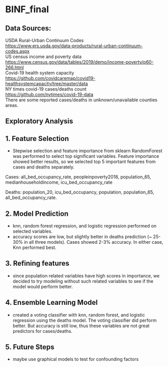 # BINF_final

## Data Sources:
USDA Rural-Urban Continuum Codes    
https://www.ers.usda.gov/data-products/rural-urban-continuum-codes.aspx   
US census income and poverty data   
https://www.census.gov/data/tables/2019/demo/income-poverty/p60-266.html   
Covid-19 health system capacity   
https://github.com/covidcaremap/covid19-healthsystemcapacity/tree/master/data       
NY times covid-19 cases/deaths count   
https://github.com/nytimes/covid-19-data      
There are some reported cases/deaths in unknown/unavailable counties areas.


## Exploratory Analysis   

## 1. Feature Selection   
* Stepwise selection and feature importance from sklearn RandomForest was performed to select top significant variables. Feature importance showed better results, so we selected top 5 important features from cases and deaths separately.      

Cases: all_bed_occupancy_rate, peopleinpoverty2018, population_65, medianhouseholdincome, icu_bed_occupancy_rate   

Deaths: population_20, icu_bed_occupancy, population, population_65, all_bed_occupancy_rate.    

## 2.  Model Prediction
* knn, random forest regression, and logistic regression performed on selected variables.   
* accuracy scores are low, but slightly better in deaths prediction (~ 25-30% in all three models). Cases showed 2-3% accuracy. In either case, Knn performed best.     

## 3. Refining features
* since population related variables have high scores in importance, we decided to try modeling without such related variables to see if the model would perform better. 


## 4. Ensemble Learning Model
* created a voting classifier with knn, random forest, and logistic regression using the deaths model. The voting classifier did perform better. But accuracy is still low, thus these variables are not great predictors for cases/deaths. 


## 5. Future Steps
* maybe use graphical models to test for confounding factors